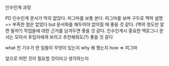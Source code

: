 인수인계 과정

PD
인수인계 문서가 딱히 없었다. 피그마를 보통 본다.
피그마를 보며 구두로 맥락 설명 => 부족한 점은 없었다
but 문서화를 해두어야 없어질 때 좋을 것 같다. (맥락 정도만 알면 될까?)
작업들에 대한 근거를 남겨두면 좋을 것 같다.
인수인계시 중요한 백로그나 문서는 모아서 후임자에게 보라고 추천해줘도(?) 좋을 것 같다

what 전 기수가 한 일들이 무엇이 있는지
why 왜 했는지
how => 피그마

앞으로 어떤 것이 필요할 것이라고 생각하는지

